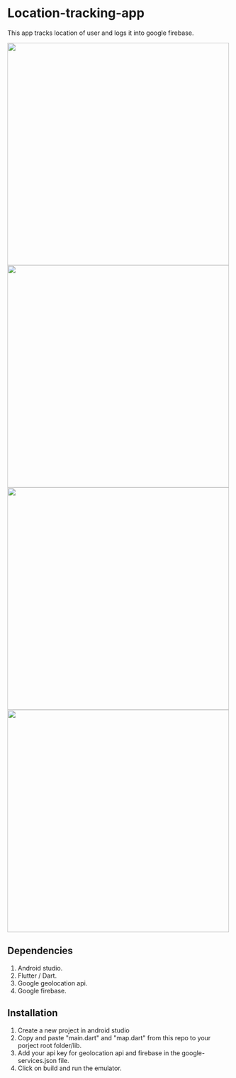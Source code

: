 # Location-tracking-app
This app tracks location of user and logs it into google firebase.

<img src="https://user-images.githubusercontent.com/89830533/170771176-7fda2403-bef6-4855-b07a-13d833a3e828.png" height="500" width="500" >
<img src="https://user-images.githubusercontent.com/89830533/170771226-44399bc6-062a-4f4d-9ffc-3a1c7ecd18e3.png" height="500" width="500" >
<img src="https://user-images.githubusercontent.com/89830533/170771260-a2b6a6a0-97e3-48e6-9124-3f3541f66068.png" height="500" width="500" >
<img src="https://user-images.githubusercontent.com/89830533/170771284-017c535a-d348-4add-b26c-0c563bf17b52.png" height="500" width="500" >



## Dependencies

1. Android studio.
2. Flutter / Dart.
3. Google geolocation api.
4. Google firebase.

## Installation

1. Create a new project in android studio
2. Copy and paste "main.dart" and "map.dart" from this repo to your porject root folder/lib.
3. Add your api key for geolocation api and firebase in the google-services.json file.
4. Click on build and run the emulator.
